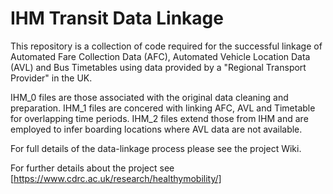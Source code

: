 # IHM Transit Data Linkage

This repository is a collection of code required for the successful linkage of Automated Fare Collection Data (AFC), Automated Vehicle Location Data (AVL) and Bus Timetables using data provided by a "Regional Transport Provider" in the UK.

IHM_0 files are those associated with the original data cleaning and preparation.
IHM_1 files are concered with linking AFC, AVL and Timetable for overlapping time periods.
IHM_2 files extend those from IHM and are employed to infer boarding locations where AVL data are not available.

For full details of the data-linkage process please see the project Wiki.

For further details about the project see [https://www.cdrc.ac.uk/research/healthymobility/]
